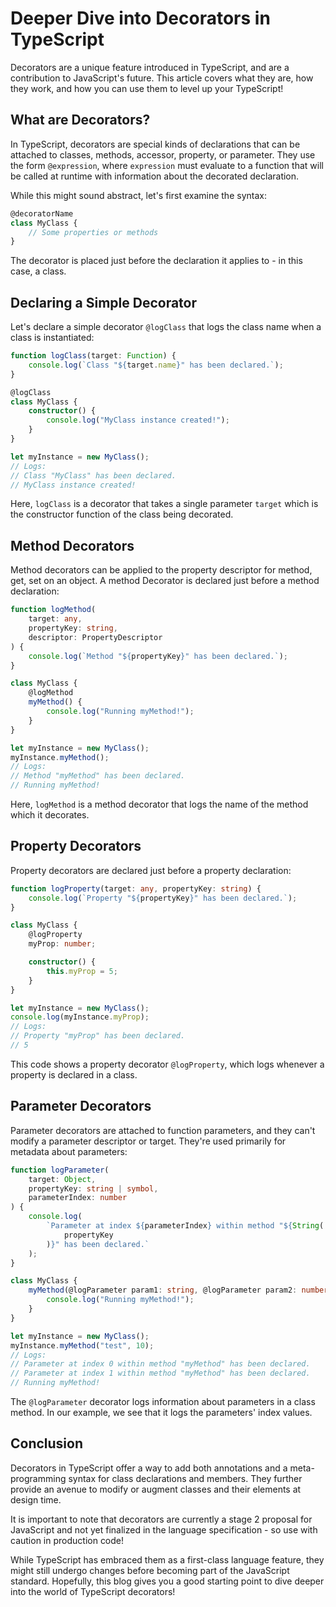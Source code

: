 # Deeper Dive into Decorators in TypeScript

Decorators are a unique feature introduced in TypeScript, and are a contribution to JavaScript's future. This article covers what they are, how they work, and how you can use them to level up your TypeScript!

## What are Decorators?

In TypeScript, decorators are special kinds of declarations that can be attached to classes, methods, accessor, property, or parameter. They use the form `@expression`, where `expression` must evaluate to a function that will be called at runtime with information about the decorated declaration.

While this might sound abstract, let's first examine the syntax:

```typescript
@decoratorName
class MyClass {
    // Some properties or methods
}
```

The decorator is placed just before the declaration it applies to - in this case, a class.

## Declaring a Simple Decorator

Let's declare a simple decorator `@logClass` that logs the class name when a class is instantiated:

```typescript
function logClass(target: Function) {
    console.log(`Class "${target.name}" has been declared.`);
}

@logClass
class MyClass {
    constructor() {
        console.log("MyClass instance created!");
    }
}

let myInstance = new MyClass();
// Logs:
// Class "MyClass" has been declared.
// MyClass instance created!
```

Here, `logClass` is a decorator that takes a single parameter `target` which is the constructor function of the class being decorated.

## Method Decorators

Method decorators can be applied to the property descriptor for method, get, set on an object. A method Decorator is declared just before a method declaration:

```typescript
function logMethod(
    target: any,
    propertyKey: string,
    descriptor: PropertyDescriptor
) {
    console.log(`Method "${propertyKey}" has been declared.`);
}

class MyClass {
    @logMethod
    myMethod() {
        console.log("Running myMethod!");
    }
}

let myInstance = new MyClass();
myInstance.myMethod();
// Logs:
// Method "myMethod" has been declared.
// Running myMethod!
```

Here, `logMethod` is a method decorator that logs the name of the method which it decorates.

## Property Decorators

Property decorators are declared just before a property declaration:

```typescript
function logProperty(target: any, propertyKey: string) {
    console.log(`Property "${propertyKey}" has been declared.`);
}

class MyClass {
    @logProperty
    myProp: number;

    constructor() {
        this.myProp = 5;
    }
}

let myInstance = new MyClass();
console.log(myInstance.myProp);
// Logs:
// Property "myProp" has been declared.
// 5
```

This code shows a property decorator `@logProperty`, which logs whenever a property is declared in a class.

## Parameter Decorators

Parameter decorators are attached to function parameters, and they can't modify a parameter descriptor or target. They're used primarily for metadata about parameters:

```typescript
function logParameter(
    target: Object,
    propertyKey: string | symbol,
    parameterIndex: number
) {
    console.log(
        `Parameter at index ${parameterIndex} within method "${String(
            propertyKey
        )}" has been declared.`
    );
}

class MyClass {
    myMethod(@logParameter param1: string, @logParameter param2: number) {
        console.log("Running myMethod!");
    }
}

let myInstance = new MyClass();
myInstance.myMethod("test", 10);
// Logs:
// Parameter at index 0 within method "myMethod" has been declared.
// Parameter at index 1 within method "myMethod" has been declared.
// Running myMethod!
```

The `@logParameter` decorator logs information about parameters in a class method. In our example, we see that it logs the parameters' index values.

## Conclusion

Decorators in TypeScript offer a way to add both annotations and a meta-programming syntax for class declarations and members. They further provide an avenue to modify or augment classes and their elements at design time.

It is important to note that decorators are currently a stage 2 proposal for JavaScript and not yet finalized in the language specification - so use with caution in production code!

While TypeScript has embraced them as a first-class language feature, they might still undergo changes before becoming part of the JavaScript standard. Hopefully, this blog gives you a good starting point to dive deeper into the world of TypeScript decorators!

